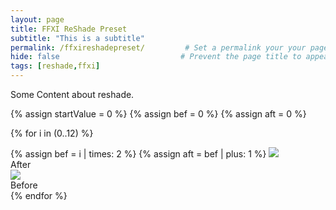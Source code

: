 ```yaml
---
layout: page
title: FFXI ReShade Preset
subtitle: "This is a subtitle"  
permalink: /ffxireshadepreset/         # Set a permalink your your page
hide: false                           # Prevent the page title to appear in the navbar
tags: [reshade,ffxi]
---
```


Some Content about reshade.

{% assign startValue = 0 %}
{% assign bef = 0 %}
{% assign aft = 0 %}

{% for i in (0..12) %}
<div class="mainSection">
        <div id="comp{{i}}" class="bal-container">
            <div class="bal-after">
                {% assign bef = i | times: 2 %}
                {% assign aft = bef | plus: 1 %}
                <img src="/ElfyLab2/img/beforeafter/{{aft}}.jpg">
                <div class="bal-afterPosition afterLabel">
                    After
                </div>
            </div>
            <div class="bal-before">
                <div class="bal-before-inset">
                    <img src="/ElfyLab2/img/beforeafter/{{bef}}.png">
                    <div class="bal-beforePosition beforeLabel">
                        Before
                    </div>
                </div>
            </div>
            <div class="bal-handle">
                <span class="handle-left-arrow"></span>
                <span class="handle-right-arrow"></span>
            </div>
        </div>
    </div>
{% endfor %}

<script src="/ElfyLab2/assets/js/imagecomparison.js"></script>


<script>
        {% for i in (0..12) %}
        new BeforeAfter({
            id: '#comp{{i}}'
        });
        {% endfor %}
</script>

